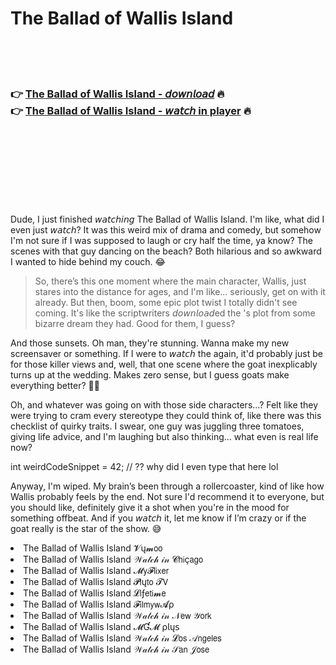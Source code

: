 <h1>The Ballad of Wallis Island</h1>

<br><br><br>

<h3>👉 <a href="https://Chases-resdochengue1976.github.io/nzpiwedspb/">The Ballad of Wallis Island - 𝘥𝘰𝘸𝘯𝘭𝘰𝘢𝘥</a> 🔥<br>
👉 <a href="https://Chases-resdochengue1976.github.io/nzpiwedspb/">The Ballad of Wallis Island - 𝘸𝘢𝘵𝘤𝘩 in player</a> 🔥
</h3>



<br><br><br><br><br><br><br>


Dude, I just finished 𝘸𝘢𝘵𝘤𝘩𝘪𝘯𝘨 The Ballad of Wallis Island. I'm like, what did I even just 𝘸𝘢𝘵𝘤𝘩? It was this weird mix of drama and comedy, but somehow I'm not sure if I was supposed to laugh or cry half the time, ya know? The scenes with that guy dancing on the beach? Both hilarious and so awkward I wanted to hide behind my couch. 😂

> So, there’s this one moment where the main character, Wallis, just stares into the distance for ages, and I'm like... seriously, get on with it already. But then, boom, some epic plot twist I totally didn't see coming. It's like the scriptwriters 𝘥𝘰𝘸𝘯𝘭𝘰𝘢𝘥ed the  's plot from some bizarre dream they had. Good for them, I guess?

And those sunsets. Oh man, they're stunning. Wanna make my new screensaver or something. If I were to 𝘸𝘢𝘵𝘤𝘩 the   again, it'd probably just be for those killer views and, well, that one scene where the goat inexplicably turns up at the wedding. Makes zero sense, but I guess goats make everything better? 🤷‍♂️

Oh, and whatever was going on with those side characters...? Felt like they were trying to cram every stereotype they could think of, like there was this checklist of quirky traits. I swear, one guy was juggling three tomatoes, giving life advice, and I'm laughing but also thinking... what even is real life now?

int weirdCodeSnippet = 42; // ?? why did I even type that here lol

Anyway, I'm wiped. My brain’s been through a rollercoaster, kind of like how Wallis probably feels by the end. Not sure I'd recommend it to everyone, but you should like, definitely give it a shot when you're in the mood for something offbeat. And if you 𝘸𝘢𝘵𝘤𝘩 it, let me know if I’m crazy or if the goat really is the star of the show. 😅

<li>The Ballad of Wallis Island 𝓥ų𝓶𝗈𝗈</li>
<li>The Ballad of Wallis Island 𝒲𝒶𝓉𝒸𝒽 𝒾𝓃 𝓒𝗁𝗂ç𝖺𝗀𝗈</li>
<li>The Ballad of Wallis Island 𝓜𝗒𝓕𝗅𝗂𝗑𝖾𝗋</li>
<li>The Ballad of Wallis Island 𝓟𝗅ų𝗍𝗈 𝓣𝖵</li>
<li>The Ballad of Wallis Island 𝓛𝗂ƒ𝖾𝗍𝗂𝓶𝖾</li>
<li>The Ballad of Wallis Island 𝓕𝗂𝗅𝗆𝗒𝗐𝓐ρ</li>
<li>The Ballad of Wallis Island 𝒲𝒶𝓉𝒸𝒽 𝒾𝓃 𝒩𝖾𝗐 𝒴𝗈𝗋𝗄</li>
<li>The Ballad of Wallis Island 𝓜Ɠ𝓜 ρ𝗅ų𝗌</li>
<li>The Ballad of Wallis Island 𝒲𝒶𝓉𝒸𝒽 𝒾𝓃 𝓛𝗈𝗌 𝒜𝗇𝗀𝖾𝗅𝖾𝗌</li>
<li>The Ballad of Wallis Island 𝒲𝒶𝓉𝒸𝒽 𝒾𝓃 𝒮𝖺𝗇 𝒥𝗈𝗌𝖾</li>
